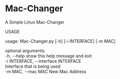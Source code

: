 # Mac-Changer
A Simple Linux Mac-Changer

USAGE


usage: Mac-Changer.py [-h] [-i INTERFACE] [-m MAC]
                                                                                                                                                                                                                                           
optional arguments:                                                                                                                                                                                                                        
  -h, --help            show this help message and exit                                                                                                                                                                                    
  -i INTERFACE, --interface INTERFACE                                                                                                                                                                                                      
                        Interface that is being used                                                                                                                                                                                       
  -m MAC, --mac MAC     New Mac Address    
